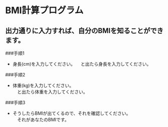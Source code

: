 # BMI計算プログラム
## 出力通りに入力すれば、自分のBMIを知ることができます。

###手順1
- 身長(cm)を入力してください。 
　と出たら身長を入力してください。

###手順2
- 体重(kg)を入力してください。  
　と出たら体重を入力してください。

###手順3
- そうしたらBMIが出てくるので、それを確認してください。  
　それがあなたのBMIです。
